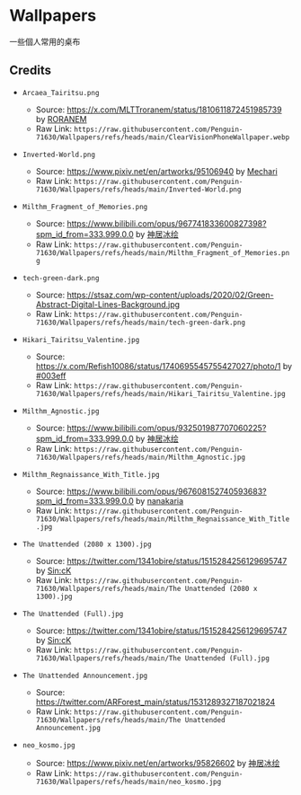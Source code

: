 # Wallpapers
一些個人常用的桌布

## Credits

- `Arcaea_Tairitsu.png`
    - Source: https://x.com/MLTTroranem/status/1810611872451985739 by [RORANEM](https://x.com/MLTTroranem)
    - Raw Link: `https://raw.githubusercontent.com/Penguin-71630/Wallpapers/refs/heads/main/ClearVisionPhoneWallpaper.webp`


- `Inverted-World.png`
    - Source: https://www.pixiv.net/en/artworks/95106940 by [Mechari](https://www.pixiv.net/en/users/2811210)
    - Raw Link: `https://raw.githubusercontent.com/Penguin-71630/Wallpapers/refs/heads/main/Inverted-World.png`


- `Milthm_Fragment_of_Memories.png`
    - Source: https://www.bilibili.com/opus/967741833600827398?spm_id_from=333.999.0.0 by [神居冰绘](https://space.bilibili.com/1910022)
    - Raw Link: `https://raw.githubusercontent.com/Penguin-71630/Wallpapers/refs/heads/main/Milthm_Fragment_of_Memories.png`


- `tech-green-dark.png`
    - Source: https://stsaz.com/wp-content/uploads/2020/02/Green-Abstract-Digital-Lines-Background.jpg
    - Raw Link: `https://raw.githubusercontent.com/Penguin-71630/Wallpapers/refs/heads/main/tech-green-dark.png`


- `Hikari_Tairitsu_Valentine.jpg`
    - Source: https://x.com/Refish10086/status/1740695545755427027/photo/1 by [#003eff](https://x.com/Refish10086)
    - Raw Link: `https://raw.githubusercontent.com/Penguin-71630/Wallpapers/refs/heads/main/Hikari_Tairitsu_Valentine.jpg`


- `Milthm_Agnostic.jpg`
    - Source: https://www.bilibili.com/opus/932501987707060225?spm_id_from=333.999.0.0 by [神居冰绘](https://space.bilibili.com/1910022)
    - Raw Link: `https://raw.githubusercontent.com/Penguin-71630/Wallpapers/refs/heads/main/Milthm_Agnostic.jpg`


- `Milthm_Regnaissance_With_Title.jpg`
    - Source: https://www.bilibili.com/opus/967608152740593683?spm_id_from=333.999.0.0 by [nanakaria](https://space.bilibili.com/12013555)
    - Raw Link: `https://raw.githubusercontent.com/Penguin-71630/Wallpapers/refs/heads/main/Milthm_Regnaissance_With_Title.jpg`


- `The Unattended (2080 x 1300).jpg`
    - Source: https://twitter.com/1341obire/status/1515284256129695747 by [Sin:cK](https://twitter.com/1341obire)
    - Raw Link: `https://raw.githubusercontent.com/Penguin-71630/Wallpapers/refs/heads/main/The Unattended (2080 x 1300).jpg`


- `The Unattended (Full).jpg`
    - Source: https://twitter.com/1341obire/status/1515284256129695747 by [Sin:cK](https://twitter.com/1341obire)
    - Raw Link: `https://raw.githubusercontent.com/Penguin-71630/Wallpapers/refs/heads/main/The Unattended (Full).jpg`


- `The Unattended Announcement.jpg`
    - Source: https://twitter.com/ARForest_main/status/1531289327187021824
    - Raw Link: `https://raw.githubusercontent.com/Penguin-71630/Wallpapers/refs/heads/main/The Unattended Announcement.jpg`


- `neo_kosmo.jpg`
    - Source: https://www.pixiv.net/en/artworks/95826602 by [神居冰绘](https://space.bilibili.com/1910022)
    - Raw Link: `https://raw.githubusercontent.com/Penguin-71630/Wallpapers/refs/heads/main/neo_kosmo.jpg`

